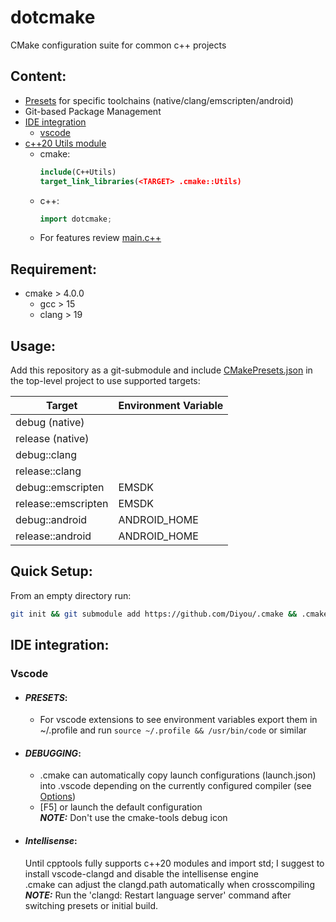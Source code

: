 # dotcmake

CMake configuration suite for common c++ projects

## Content:

- [Presets](#usage) for specific toolchains (native/clang/emscripten/android)
- Git-based Package Management
- [IDE integration](#ide-integration)
  - [vscode](#vscode)
- [c++20 Utils module](Modules/c++)
  - cmake:
    ```cmake
    include(C++Utils)
    target_link_libraries(<TARGET> .cmake::Utils)
    ```
  - c++:
    ```c++
    import dotcmake;
    ```
  - For features review [main.c++](Templates/c++/Source/main.c++)

## Requirement:

- cmake > 4.0.0
  - gcc > 15
  - clang > 19

## Usage:

Add this repository as a git-submodule and include [CMakePresets.json](CMakePresets.json) in the top-level project to use supported targets:

| Target              | Environment Variable |
| ------------------- | -------------------- |
| debug (native)      |                      |
| release (native)    |                      |
| debug::clang        |                      |
| release::clang      |                      |
| debug::emscripten   | EMSDK                |
| release::emscripten | EMSDK                |
| debug::android      | ANDROID_HOME         |
| release::android    | ANDROID_HOME         |

## Quick Setup:

From an empty directory run:

```sh
git init && git submodule add https://github.com/Diyou/.cmake && .cmake/setup c++
```

## IDE integration:

### Vscode

- #### **_PRESETS_:**

  - For vscode extensions to see environment variables export them in ~/.profile and run `source ~/.profile && /usr/bin/code` or similar

- #### **_DEBUGGING_:**

  - .cmake can automatically copy launch configurations (launch.json) into .vscode depending on the currently configured compiler (see [Options](Options.cmake))
  - [F5] or launch the default configuration
    <br>**_NOTE:_** Don't use the cmake-tools debug icon

- #### **_Intellisense_:**
  Until cpptools fully supports c++20 modules and import std; I suggest to install vscode-clangd and disable the intellisense engine
  <br>.cmake can adjust the clangd.path automatically when crosscompiling
  <br>**_NOTE:_** Run the 'clangd: Restart language server' command after switching presets or initial build.

